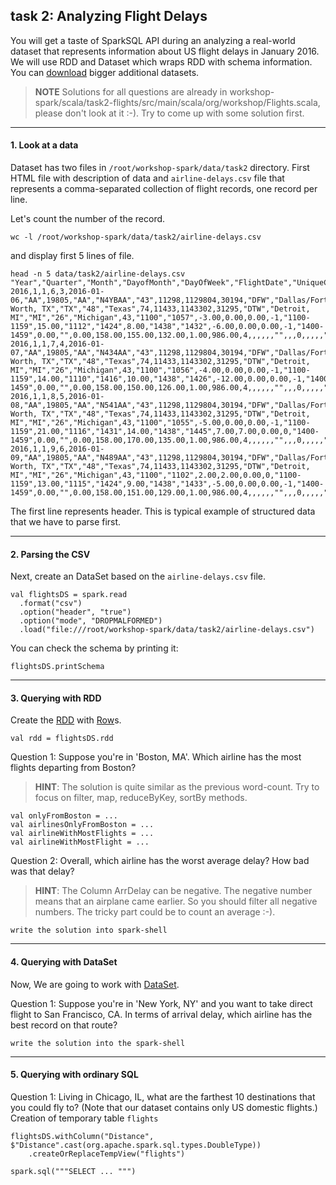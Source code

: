 ## task 2: Analyzing Flight Delays

You will get a taste of SparkSQL API during an analyzing a real-world dataset that represents information about US flight delays in January 2016. We will use RDD and Dataset which wraps RDD with schema information. You can [download](https://www.transtats.bts.gov/DL_SelectFields.asp?Table_ID=236&DB_Short_Name=On-Time) bigger additional datasets.

> **NOTE** Solutions for all questions are already in workshop-spark/scala/task2-flights/src/main/scala/org/workshop/Flights.scala, please don't look at it :-). Try to come up with some solution first.
___

#### 1. Look at a data
  Dataset has two files in ```/root/workshop-spark/data/task2``` directory. First HTML file with description of data and ```airline-delays.csv``` file that represents a comma-separated collection of flight records, one record per line.

  Let's count the number of the record.
  ```
  wc -l /root/workshop-spark/data/task2/airline-delays.csv
  ```
  and display first 5 lines of file.
  ```
  head -n 5 data/task2/airline-delays.csv
  "Year","Quarter","Month","DayofMonth","DayOfWeek","FlightDate","UniqueCarrier","AirlineID","Carrier","TailNum","FlightNum","OriginAirportID","OriginAirportSeqID","OriginCityMarketID","Origin","OriginCityName","OriginState","OriginStateFips","OriginStateName","OriginWac","DestAirportID","DestAirportSeqID","DestCityMarketID","Dest","DestCityName","DestState","DestStateFips","DestStateName","DestWac","CRSDepTime","DepTime","DepDelay","DepDelayMinutes","DepDel15","DepartureDelayGroups","DepTimeBlk","TaxiOut","WheelsOff","WheelsOn","TaxiIn","CRSArrTime","ArrTime","ArrDelay","ArrDelayMinutes","ArrDel15","ArrivalDelayGroups","ArrTimeBlk","Cancelled","CancellationCode","Diverted","CRSElapsedTime","ActualElapsedTime","AirTime","Flights","Distance","DistanceGroup","CarrierDelay","WeatherDelay","NASDelay","SecurityDelay","LateAircraftDelay","FirstDepTime","TotalAddGTime","LongestAddGTime","DivAirportLandings","DivReachedDest","DivActualElapsedTime","DivArrDelay","DivDistance","Div1Airport","Div1AirportID","Div1AirportSeqID","Div1WheelsOn","Div1TotalGTime","Div1LongestGTime","Div1WheelsOff","Div1TailNum","Div2Airport","Div2AirportID","Div2AirportSeqID","Div2WheelsOn","Div2TotalGTime","Div2LongestGTime","Div2WheelsOff","Div2TailNum","Div3Airport","Div3AirportID","Div3AirportSeqID","Div3WheelsOn","Div3TotalGTime","Div3LongestGTime","Div3WheelsOff","Div3TailNum","Div4Airport","Div4AirportID","Div4AirportSeqID","Div4WheelsOn","Div4TotalGTime","Div4LongestGTime","Div4WheelsOff","Div4TailNum","Div5Airport","Div5AirportID","Div5AirportSeqID","Div5WheelsOn","Div5TotalGTime","Div5LongestGTime","Div5WheelsOff","Div5TailNum",
  2016,1,1,6,3,2016-01-06,"AA",19805,"AA","N4YBAA","43",11298,1129804,30194,"DFW","Dallas/Fort Worth, TX","TX","48","Texas",74,11433,1143302,31295,"DTW","Detroit, MI","MI","26","Michigan",43,"1100","1057",-3.00,0.00,0.00,-1,"1100-1159",15.00,"1112","1424",8.00,"1438","1432",-6.00,0.00,0.00,-1,"1400-1459",0.00,"",0.00,158.00,155.00,132.00,1.00,986.00,4,,,,,,"",,,0,,,,,"",,,"",,,"","","",,,"",,,"","","",,,"",,,"","","",,,"",,,"","","",,,"",,,"","",
  2016,1,1,7,4,2016-01-07,"AA",19805,"AA","N434AA","43",11298,1129804,30194,"DFW","Dallas/Fort Worth, TX","TX","48","Texas",74,11433,1143302,31295,"DTW","Detroit, MI","MI","26","Michigan",43,"1100","1056",-4.00,0.00,0.00,-1,"1100-1159",14.00,"1110","1416",10.00,"1438","1426",-12.00,0.00,0.00,-1,"1400-1459",0.00,"",0.00,158.00,150.00,126.00,1.00,986.00,4,,,,,,"",,,0,,,,,"",,,"",,,"","","",,,"",,,"","","",,,"",,,"","","",,,"",,,"","","",,,"",,,"","",
  2016,1,1,8,5,2016-01-08,"AA",19805,"AA","N541AA","43",11298,1129804,30194,"DFW","Dallas/Fort Worth, TX","TX","48","Texas",74,11433,1143302,31295,"DTW","Detroit, MI","MI","26","Michigan",43,"1100","1055",-5.00,0.00,0.00,-1,"1100-1159",21.00,"1116","1431",14.00,"1438","1445",7.00,7.00,0.00,0,"1400-1459",0.00,"",0.00,158.00,170.00,135.00,1.00,986.00,4,,,,,,"",,,0,,,,,"",,,"",,,"","","",,,"",,,"","","",,,"",,,"","","",,,"",,,"","","",,,"",,,"","",
  2016,1,1,9,6,2016-01-09,"AA",19805,"AA","N489AA","43",11298,1129804,30194,"DFW","Dallas/Fort Worth, TX","TX","48","Texas",74,11433,1143302,31295,"DTW","Detroit, MI","MI","26","Michigan",43,"1100","1102",2.00,2.00,0.00,0,"1100-1159",13.00,"1115","1424",9.00,"1438","1433",-5.00,0.00,0.00,-1,"1400-1459",0.00,"",0.00,158.00,151.00,129.00,1.00,986.00,4,,,,,,"",,,0,,,,,"",,,"",,,"","","",,,"",,,"","","",,,"",,,"","","",,,"",,,"","","",,,"",,,"","",
  ```
  The first line represents header. This is typical example of structured data that we have to parse first.
 ___
 
#### 2. Parsing the CSV
  Next, create an DataSet based on the ```airline-delays.csv``` file.
  ```
  val flightsDS = spark.read
    .format("csv")
    .option("header", "true")
    .option("mode", "DROPMALFORMED")
    .load("file:///root/workshop-spark/data/task2/airline-delays.csv")
  ```
  You can check the schema by printing it:
  ```
  flightsDS.printSchema
  ```
___
 
#### 3. Querying with RDD
  Create the [RDD](http://spark.apache.org/docs/latest/api/scala/index.html#org.apache.spark.rdd.RDD) with [Row](https://spark.apache.org/docs/2.2.0/api/scala/index.html#org.apache.spark.sql.Row)s.
  ```
  val rdd = flightsDS.rdd
  ```
  
  Question 1: Suppose you're in 'Boston, MA'. Which airline has the most flights departing from Boston? 
  > **HINT**: The solution is quite similar as the previous word-count. Try to focus on filter, map, reduceByKey, sortBy methods.
  ```
  val onlyFromBoston = ...
  val airlinesOnlyFromBoston = ...
  val airlineWithMostFlights = ...
  val airlineWithMostFlight = ...
  ```
  
  Question 2: Overall, which airline has the worst average delay? How bad was that delay?
  > **HINT**: The Column ArrDelay can be negative. The negative number means that an airplane came earlier. So you should filter all negative numbers. The tricky part could be to count an average :-).
  ```
  write the solution into spark-shell
  ```
___
 
#### 4. Querying with DataSet
  Now, We are going to work with [DataSet](https://spark.apache.org/docs/latest/api/scala/index.html#org.apache.spark.sql.Dataset).

  Question 1: Suppose you're in 'New York, NY' and you want to take direct flight to San Francisco, CA. In terms of arrival delay, which airline has the best record on that route?
  ```
  write the solution into the spark-shell
  ```
 ___
 
#### 5. Querying with ordinary SQL
  Question 1: Living in Chicago, IL, what are the farthest 10 destinations that you could fly to? (Note that our dataset contains only US domestic flights.)
  Creation of temporary table ```flights```
  ```
  flightsDS.withColumn("Distance", $"Distance".cast(org.apache.spark.sql.types.DoubleType))
      .createOrReplaceTempView("flights")
  ```
  ```
  spark.sql("""SELECT ... """)
  ```
